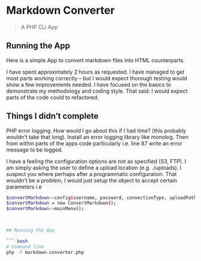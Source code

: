# Markdown Converter

> A PHP CLi App


## Running the App

Here is a simple App to convert markdown files into HTML counterparts. 

I have spent approximately 2 hours as requested. I have managed to get most parts working correctly – but I would expect thorough testing would show a few improvements needed. I have focused on the basics to demonstrate my methodology and coding style. That said: I would expect parts of the code could to refactored.

## Things I didn’t complete

PHP error logging. How would I go about this if I had time? (this probably wouldn’t take that long). Install an error logging library like monolog. Then from within parts of the apps code particularly i.e. line 87 write an error message to be logged. 

I have a feeling the configuration options are not as specified (S3, FTP). I am simply asking the user to define a upload location (e.g. ./uploads). I suspect you where perhaps after a programmatic configuration. That wouldn’t be a problem, I would just setup the object to accept certain parameters i.e 

``` bash
$convertMarkdown->config(username, password, connectionType, uploadPath);
$convertMarkdown = new ConvertMarkdown();
$convertMarkdown->mainMenu();

 

## Running the App

``` bash
# Command line
php -f markdown-converter.php




